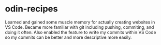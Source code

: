 # odin-recipes
Learned and gained some muscle memory for actually creating websites in VS Code.
Became more familiar with git including pushing, commiting, and doing it often. 
Also enabled the feature to write my commits within VS Code so my commits can be better and more descriptive more easily.